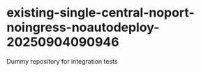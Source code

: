 # existing-single-central-noport-noingress-noautodeploy-20250904090946
Dummy repository for integration tests
